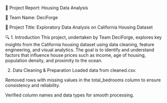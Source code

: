 📝 Project Report: Housing Data Analysis

🔖 Team Name: DeciForge



📌 Project Title: Exploratory Data Analysis on California Housing Dataset



🔍 1. Introduction
This project, undertaken by Team DeciForge, explores key insights from the California housing dataset using data cleaning, feature engineering, and visual analytics. The goal is to identify and understand factors that influence house prices such as income, age of housing, population density, and proximity to the ocean.

2. Data Cleaning & Preparation
Loaded data from cleaned.csv.

Removed rows with missing values in the total_bedrooms column to ensure consistency and reliability.

Verified column names and data types for smooth processing.
